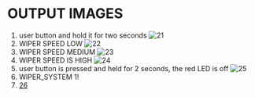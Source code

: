 # OUTPUT IMAGES
1. user button and hold it for two seconds
![21](https://user-images.githubusercontent.com/101246546/168374794-3a352e3b-3052-4844-9194-2058bd25f6f8.png)
2. WIPER SPEED LOW
![22](https://user-images.githubusercontent.com/101246546/168374775-91a1d8b4-34fa-4013-ba4a-14e040b5f8f8.png)
3. WIPER SPEED MEDIUM
![23](https://user-images.githubusercontent.com/101246546/168374758-a6d9d630-282e-47f2-909a-661e03762391.png)
4. WIPER SPEED IS HIGH
![24](https://user-images.githubusercontent.com/101246546/168374734-ad72bd61-36af-457f-9cce-584002853bf8.png)
5. user button is pressed and held for 2 seconds, the red LED is off
![25](https://user-images.githubusercontent.com/101246546/168374690-707e58a4-d3cf-4744-85be-3ca4aba05b6c.png)
6. WIPER_SYSTEM 1!
7. [26](https://user-images.githubusercontent.com/101246546/168374661-e4ad36a4-b3e2-4043-aa51-10b154ceb401.png)
